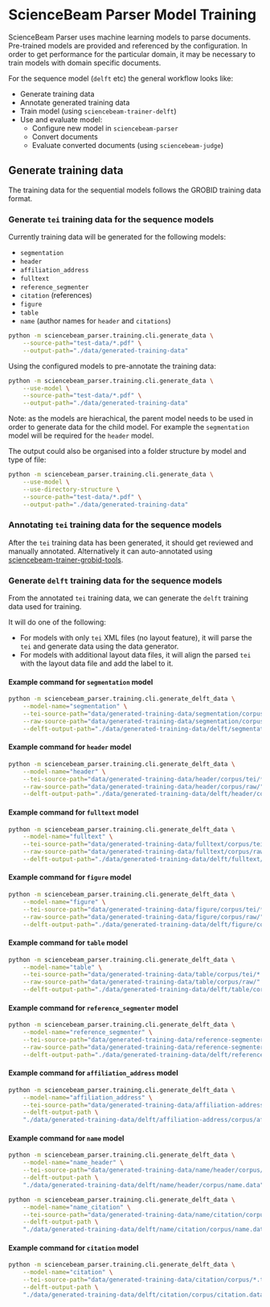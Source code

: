 # ScienceBeam Parser Model Training

ScienceBeam Parser uses machine learning models to parse documents.
Pre-trained models are provided and referenced by the configuration.
In order to get performance for the particular domain, it may be necessary to train
models with domain specific documents.

For the sequence model (`delft` etc) the general workflow looks like:

- Generate training data
- Annotate generated training data
- Train model (using `sciencebeam-trainer-delft`)
- Use and evaluate model:
  - Configure new model in `sciencebeam-parser`
  - Convert documents
  - Evaluate converted documents (using `sciencebeam-judge`)

## Generate training data

The training data for the sequential models follows the GROBID training data format.

### Generate `tei` training data for the sequence models

Currently training data will be generated for the following models:

- `segmentation`
- `header`
- `affiliation_address`
- `fulltext`
- `reference_segmenter`
- `citation` (references)
- `figure`
- `table`
- `name` (author names for `header` and `citations`)

```bash
python -m sciencebeam_parser.training.cli.generate_data \
    --source-path="test-data/*.pdf" \
    --output-path="./data/generated-training-data"
```

Using the configured models to pre-annotate the training data:

```bash
python -m sciencebeam_parser.training.cli.generate_data \
    --use-model \
    --source-path="test-data/*.pdf" \
    --output-path="./data/generated-training-data"
```

Note: as the models are hierachical, the parent model needs to be used
  in order to generate data for the child model.
  For example the `segmentation` model will be required for the `header` model.

The output could also be organised into a folder structure by model and type of file:

```bash
python -m sciencebeam_parser.training.cli.generate_data \
    --use-model \
    --use-directory-structure \
    --source-path="test-data/*.pdf" \
    --output-path="./data/generated-training-data"
```

### Annotating `tei` training data for the sequence models

After the `tei` training data has been generated, it should get reviewed and manually annotated.
Alternatively it can auto-annotated using [sciencebeam-trainer-grobid-tools](https://gitlab.coko.foundation/sciencebeam/sciencebeam-trainer-grobid-tools).

### Generate `delft` training data for the sequence models

From the annotated `tei` training data, we can generate the `delft` training data used for training.

It will do one of the following:

- For models with only `tei` XML files (no layout feature), it will parse the `tei` and generate data using the data generator.
- For models with additional layout data files, it will align the parsed `tei` with the layout data file and add the label to it.

#### Example command for `segmentation` model

```bash
python -m sciencebeam_parser.training.cli.generate_delft_data \
    --model-name="segmentation" \
    --tei-source-path="data/generated-training-data/segmentation/corpus/tei/*.tei.xml" \
    --raw-source-path="data/generated-training-data/segmentation/corpus/raw/" \
    --delft-output-path="./data/generated-training-data/delft/segmentation/corpus/segmentation.data"
```

#### Example command for `header` model

```bash
python -m sciencebeam_parser.training.cli.generate_delft_data \
    --model-name="header" \
    --tei-source-path="data/generated-training-data/header/corpus/tei/*.tei.xml" \
    --raw-source-path="data/generated-training-data/header/corpus/raw/" \
    --delft-output-path="./data/generated-training-data/delft/header/corpus/header.data"
```

#### Example command for `fulltext` model

```bash
python -m sciencebeam_parser.training.cli.generate_delft_data \
    --model-name="fulltext" \
    --tei-source-path="data/generated-training-data/fulltext/corpus/tei/*.tei.xml" \
    --raw-source-path="data/generated-training-data/fulltext/corpus/raw/" \
    --delft-output-path="./data/generated-training-data/delft/fulltext/corpus/fulltext.data"
```

#### Example command for `figure` model

```bash
python -m sciencebeam_parser.training.cli.generate_delft_data \
    --model-name="figure" \
    --tei-source-path="data/generated-training-data/figure/corpus/tei/*.tei.xml" \
    --raw-source-path="data/generated-training-data/figure/corpus/raw/" \
    --delft-output-path="./data/generated-training-data/delft/figure/corpus/figure.data"
```

#### Example command for `table` model

```bash
python -m sciencebeam_parser.training.cli.generate_delft_data \
    --model-name="table" \
    --tei-source-path="data/generated-training-data/table/corpus/tei/*.tei.xml" \
    --raw-source-path="data/generated-training-data/table/corpus/raw/" \
    --delft-output-path="./data/generated-training-data/delft/table/corpus/table.data"
```

#### Example command for `reference_segmenter` model

```bash
python -m sciencebeam_parser.training.cli.generate_delft_data \
    --model-name="reference_segmenter" \
    --tei-source-path="data/generated-training-data/reference-segmenter/corpus/tei/*.tei.xml" \
    --raw-source-path="data/generated-training-data/reference-segmenter/corpus/raw/" \
    --delft-output-path="./data/generated-training-data/delft/reference-segmenter/corpus/reference-segmenter.data"
```

#### Example command for `affiliation_address` model

```bash
python -m sciencebeam_parser.training.cli.generate_delft_data \
    --model-name="affiliation_address" \
    --tei-source-path="data/generated-training-data/affiliation-address/corpus/*.tei.xml" \
    --delft-output-path \
    "./data/generated-training-data/delft/affiliation-address/corpus/affiliation-address.data"
```

#### Example command for `name` model

```bash
python -m sciencebeam_parser.training.cli.generate_delft_data \
    --model-name="name_header" \
    --tei-source-path="data/generated-training-data/name/header/corpus/*.tei.xml" \
    --delft-output-path \
    "./data/generated-training-data/delft/name/header/corpus/name.data"
```

```bash
python -m sciencebeam_parser.training.cli.generate_delft_data \
    --model-name="name_citation" \
    --tei-source-path="data/generated-training-data/name/citation/corpus/*.tei.xml" \
    --delft-output-path \
    "./data/generated-training-data/delft/name/citation/corpus/name.data"
```

#### Example command for `citation` model

```bash
python -m sciencebeam_parser.training.cli.generate_delft_data \
    --model-name="citation" \
    --tei-source-path="data/generated-training-data/citation/corpus/*.tei.xml" \
    --delft-output-path \
    "./data/generated-training-data/delft/citation/corpus/citation.data"
```
